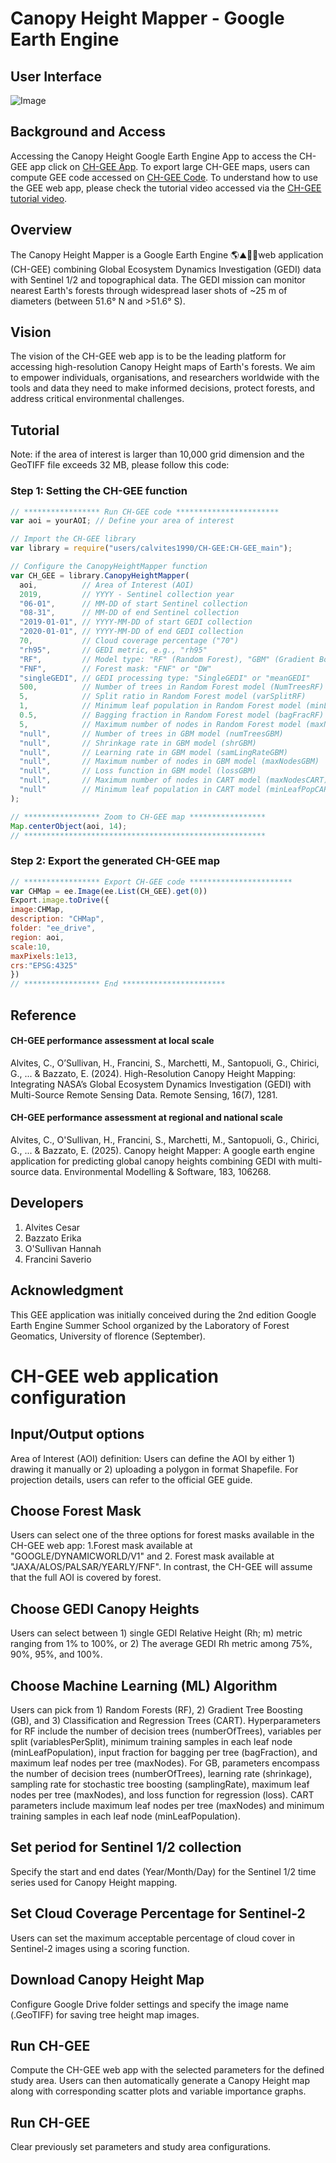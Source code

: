# Canopy Height Mapper - Google Earth Engine
## User Interface
![Image](https://github.com/user-attachments/assets/ee1e953b-e45a-46e5-a793-dab78453429c)
## Background and Access
Accessing the Canopy Height Google Earth Engine App to access the CH-GEE app click on [CH-GEE App](https://ee-calvites1990.projects.earthengine.app/view/ch-gee).
To export large CH-GEE maps, users can compute GEE code accessed on [CH-GEE Code](https://code.earthengine.google.com/?accept_repo=users/calvites1990/CH-GEE). 
To understand how to use the GEE web app, please check the tutorial video accessed via the [CH-GEE tutorial video](https://www.youtube.com/watch?v=0FkrbyENeB4).

## Overview
The Canopy Height Mapper is a Google Earth Engine 🌎⛰️🌳🌲web application (CH-GEE) combining Global Ecosystem Dynamics Investigation (GEDI) data with Sentinel 1/2 and topographical data. 
The GEDI mission can monitor nearest Earth's forests through widespread laser shots of ~25 m of diameters (between 51.6° N and >51.6° S). 

## Vision
The vision of the CH-GEE web app is to be the leading platform for accessing high-resolution Canopy Height maps of Earth's forests. We aim to empower individuals, organisations, and researchers worldwide with the tools and data they need to make informed decisions, protect forests, and address critical environmental challenges.

## Tutorial 
Note: if the area of interest is larger than 10,000 grid dimension and the GeoTIFF file exceeds 32 MB, please follow this code:

### Step 1: Setting the CH-GEE function
```javascript
// ***************** Run CH-GEE code ***********************
var aoi = yourAOI; // Define your area of interest

// Import the CH-GEE library
var library = require("users/calvites1990/CH-GEE:CH-GEE_main");

// Configure the CanopyHeightMapper function
var CH_GEE = library.CanopyHeightMapper(
  aoi,          // Area of Interest (AOI)
  2019,         // YYYY - Sentinel collection year
  "06-01",      // MM-DD of start Sentinel collection
  "08-31",      // MM-DD of end Sentinel collection
  "2019-01-01", // YYYY-MM-DD of start GEDI collection
  "2020-01-01", // YYYY-MM-DD of end GEDI collection
  70,           // Cloud coverage percentage ("70")
  "rh95",       // GEDI metric, e.g., "rh95"
  "RF",         // Model type: "RF" (Random Forest), "GBM" (Gradient Boosting Machine), or "CART" (Classification and Regression Trees)
  "FNF",        // Forest mask: "FNF" or "DW"
  "singleGEDI", // GEDI processing type: "SingleGEDI" or "meanGEDI"
  500,          // Number of trees in Random Forest model (NumTreesRF)
  5,            // Split ratio in Random Forest model (varSplitRF)
  1,            // Minimum leaf population in Random Forest model (minLeafPopuRF)
  0.5,          // Bagging fraction in Random Forest model (bagFracRF)
  5,            // Maximum number of nodes in Random Forest model (maxNodesRF)
  "null",       // Number of trees in GBM model (numTreesGBM)
  "null",       // Shrinkage rate in GBM model (shrGBM)
  "null",       // Learning rate in GBM model (samLingRateGBM)
  "null",       // Maximum number of nodes in GBM model (maxNodesGBM)
  "null",       // Loss function in GBM model (lossGBM)
  "null",       // Maximum number of nodes in CART model (maxNodesCART)
  "null"        // Minimum leaf population in CART model (minLeafPopCART)
);

// ***************** Zoom to CH-GEE map *****************    
Map.centerObject(aoi, 14);
// ******************************************************
```
### Step 2: Export the generated CH-GEE map

```javascript
// ***************** Export CH-GEE code ***********************
var CHMap = ee.Image(ee.List(CH_GEE).get(0))
Export.image.toDrive({
image:CHMap,
description: "CHMap",
folder: "ee_drive",
region: aoi,
scale:10,
maxPixels:1e13,
crs:"EPSG:4325"
})
// ***************** End ***********************
```
## Reference
#### CH-GEE performance assessment at local scale 
Alvites, C., O’Sullivan, H., Francini, S., Marchetti, M., Santopuoli, G., Chirici, G., ... & Bazzato, E. (2024). High-Resolution Canopy Height Mapping: Integrating NASA’s Global Ecosystem Dynamics Investigation (GEDI) with Multi-Source Remote Sensing Data. Remote Sensing, 16(7), 1281.

#### CH-GEE performance assessment at regional and national scale
Alvites, C., O'Sullivan, H., Francini, S., Marchetti, M., Santopuoli, G., Chirici, G., ... & Bazzato, E. (2025). Canopy height Mapper: A google earth engine application for predicting global canopy heights combining GEDI with multi-source data. Environmental Modelling & Software, 183, 106268.
## Developers
1. Alvites Cesar
2. Bazzato Erika
3. O'Sullivan Hannah
4. Francini Saverio

## Acknowledgment
This GEE application was initially conceived during the 2nd edition Google Earth Engine Summer School organized by the Laboratory of Forest Geomatics, University of florence (September).

# CH-GEE web application configuration
## Input/Output options
Area of Interest (AOI) definition: Users can define the AOI by either 1) drawing it manually or 2) uploading a polygon in format Shapefile. For projection details, users can refer to the official GEE guide.
## Choose Forest Mask 
Users can select one of the three options for forest masks available in the CH-GEE web app: 1.Forest mask available at "GOOGLE/DYNAMICWORLD/V1" and 2. Forest mask available at "JAXA/ALOS/PALSAR/YEARLY/FNF". In contrast, the CH-GEE will assume that the full AOI is covered by forest.
## Choose GEDI Canopy Heights 
Users can select between 1) single GEDI Relative Height (Rh; m) metric ranging from 1% to 100%, or 2) The average GEDI Rh metric among 75%, 90%, 95%, and 100%.
## Choose Machine Learning (ML) Algorithm
Users can pick from 1) Random Forests (RF), 2) Gradient Tree Boosting (GB), and 3) Classification and Regression Trees (CART). Hyperparameters for RF include the number of decision trees (numberOfTrees), variables per split (variablesPerSplit), minimum training samples in each leaf node (minLeafPopulation), input fraction for bagging per tree (bagFraction), and maximum leaf nodes per tree (maxNodes). For GB, parameters encompass the number of decision trees (numberOfTrees), learning rate (shrinkage), sampling rate for stochastic tree boosting (samplingRate), maximum leaf nodes per tree (maxNodes), and loss function for regression (loss). CART parameters include maximum leaf nodes per tree (maxNodes) and minimum training samples in each leaf node (minLeafPopulation).
## Set period for Sentinel 1/2 collection 
Specify the start and end dates (Year/Month/Day) for the Sentinel 1/2 time series used for Canopy Height mapping.
## Set Cloud Coverage Percentage for Sentinel-2
Users can set the maximum acceptable percentage of cloud cover in Sentinel-2 images using a scoring function.
## Download Canopy Height Map 
Configure Google Drive folder settings and specify the image name (.GeoTIFF) for saving tree height map images.
## Run CH-GEE
Compute the CH-GEE web app with the selected parameters for the defined study area. Users can then automatically generate a Canopy Height map along with corresponding scatter plots and variable importance graphs.
## Run CH-GEE
Clear previously set parameters and study area configurations.







